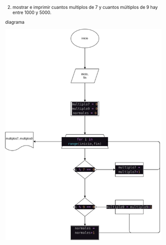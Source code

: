 2. mostrar e imprimir cuantos multiplos de 7 y cuantos múltiplos de 9 hay entre 1000 y 5000.

diagrama

![](diqgrqmq.png)
